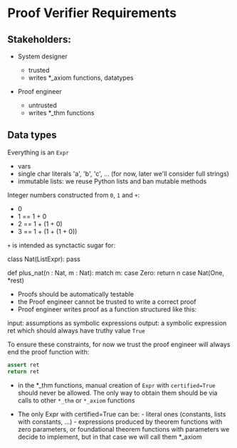 # Proof Verifier Requirements

## Stakeholders:

- System designer
    - trusted
    - writes *_axiom functions, datatypes

- Proof engineer 
    - untrusted
    - writes *_thm functions

## Data types

Everything is an `Expr`

- vars
- single char literals 'a', 'b', 'c', ... (for now, later we'll consider full strings)
- immutable lists: we reuse Python lists and ban mutable methods

Integer numbers constructed from `0`, `1` and `+`: 

- 0
- 1 == 1 + 0
- 2 == 1 + (1 + 0)
- 3 == 1 + (1 + (1 + 0))

`+` is intended as synctactic sugar for:


class Nat(ListExpr):
    pass

def plus_nat(n : Nat, m : Nat):
    match m:
        case Zero:
            return n
        case Nat(One, *rest)



- Proofs should be automatically testable
- the Proof engineer cannot be trusted to write a correct proof
- Proof engineer writes proof as a function structured like this:

input: assumptions as symbolic expressions
output: a symbolic expression ret which should always have truthy value `True`

To ensure these constraints, for now we trust the proof engineer will always end the proof function with:

```python
assert ret
return ret
```

- in the *_thm functions, manual creation of `Expr` with `certified=True` should never be allowed. The only way to obtain them should be via calls to other `*_thm` or `*_axiom` functions 

- The only Expr with certified=True can be: - literal ones (constants, lists with constants, ...) - expressions produced by theorem functions with zero parameters, or foundational theorem functions with parameters we decide to implement, but in that case we will call them *_axiom

